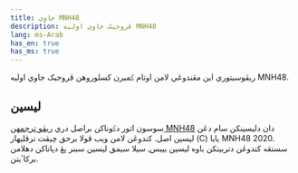 ```yaml
---
title: جاوي MNH48
description: ڤروجيک جاوي اوليه MNH48
lang: ms-Arab
has_en: true
has_ms: true
---
```


ريڤوسيتوري اين مڠندوڠي لامن اوتام ݢمبرن کسلوروهن ڤروجيک جاوي اوليه MNH48.


## ليسين

سوسون اتور دݢوناکن براصل دري [ريڤو ترجمهن MNH48](https://github.com/mnh48/tl.mnh48.moe) دان دليسينکن سام دڠن ليسين اصل. کندوڠن لامن ويب ڤولا برحق چيڤت ترڤليهار (C) يايا MNH48 2020. سستڠه کندوڠن دتربيتکن باوه ليسين بيبس⹁ سيلا سيمق ليسين سبنر يڠ دڽاتاکن دهلامن برکاٴيتن.

